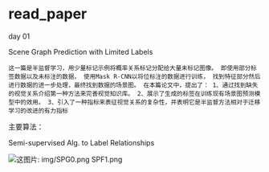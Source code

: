 # read_paper

day 01

Scene Graph Prediction with Limited Labels

``
这一篇是半监督学习，用少量标记示例将概率关系标记分配给大量未标记图像。
即使用部分标签数据以及未标注的数据，
使用Mask R-CNN以将位标注的数据进行训练，
找到特征部分然后进行数据的进一步处理，最终找到数据的场景图。
在本篇论文中，提出了：
1、通过找到缺失的视觉关系介绍第一种方法来完善视觉知识库。
2、展示了生成的标签在训练现有场景图预测模型中的效用。
3、引入了一种指标来表征视觉关系的复杂性，并表明它是半监督方法相对于迁移学习的改进的有力指标
``

主要算法：

Semi-supervised Alg. to Label Relationships

![这图片: img/SPG0.png SPF1.png](https://github.com/wowowoll/read_paper/tree/master/img)








